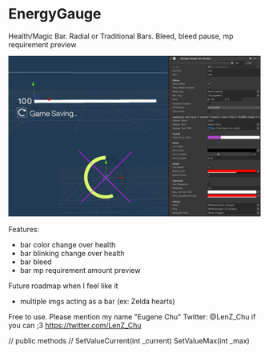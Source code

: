 # EnergyGauge
Health/Magic Bar. Radial or Traditional Bars. Bleed, bleed pause, mp requirement preview

![alt text](https://raw.githubusercontent.com/shadowlenz/EnergyGauge/master/preview.png)

Features:
- bar color change over health
- bar blinking change over health
- bar bleed
- bar mp requirement amount preview

Future roadmap when I feel like it
- multiple imgs acting as a bar (ex: Zelda hearts)

Free to use. Please mention my name "Eugene Chu" Twitter: @LenZ_Chu if you can ;3
https://twitter.com/LenZ_Chu


// public methods //
   SetValueCurrent(int _current)
   SetValueMax(int _max)

